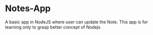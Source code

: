 # Notes-App
A basic app in NodeJS where user can update the Note. This app is for learning only to grasp better concept of Nodejs
